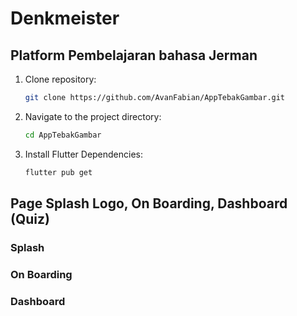 # Denkmeister
## Platform Pembelajaran bahasa Jerman

1. Clone repository:

    ```bash
    git clone https://github.com/AvanFabian/AppTebakGambar.git
    ```

2. Navigate to the project directory:

    ```bash
    cd AppTebakGambar
    ```

3. Install Flutter Dependencies:

    ```bash
    flutter pub get
    ```

## Page Splash Logo, On Boarding, Dashboard (Quiz)

### Splash

### On Boarding

### Dashboard
